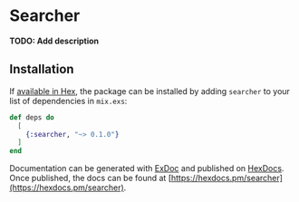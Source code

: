 # Searcher

**TODO: Add description**

## Installation

If [available in Hex](https://hex.pm/docs/publish), the package can be installed
by adding `searcher` to your list of dependencies in `mix.exs`:

```elixir
def deps do
  [
    {:searcher, "~> 0.1.0"}
  ]
end
```

Documentation can be generated with [ExDoc](https://github.com/elixir-lang/ex_doc)
and published on [HexDocs](https://hexdocs.pm). Once published, the docs can
be found at [https://hexdocs.pm/searcher](https://hexdocs.pm/searcher).

